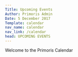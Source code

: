 ```yaml
---
Title: Upcoming Events
Author: Primoris Admin
Date: 5 December 2017
Template: calendar
nav_name: calendar
nav_link: /calendar
head: UPCOMING EVENTS
---
```


Welcome to the Primoris Calendar